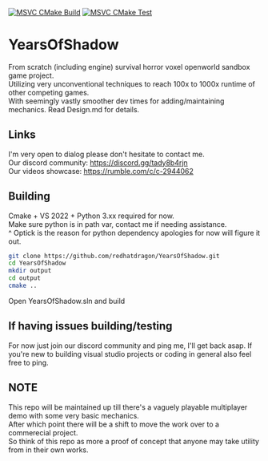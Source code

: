 [![MSVC CMake Build](https://github.com/redhatdragon/YearsOfShadow/actions/workflows/msvc_cmake.yml/badge.svg)](https://github.com/redhatdragon/YearsOfShadow/actions/workflows/msvc_cmake.yml)
[![MSVC CMake Test](https://github.com/redhatdragon/YearsOfShadow/actions/workflows/msvc_test.yml/badge.svg)](https://github.com/redhatdragon/YearsOfShadow/actions/workflows/msvc_test.yml)

# YearsOfShadow
From scratch (including engine) survival horror voxel openworld sandbox game project.<br>
Utilizing very unconventional techniques to reach 100x to 1000x runtime of other competing games.<br>
With seemingly vastly smoother dev times for adding/maintaining mechanics.  Read Design.md for details.

## Links
I'm very open to dialog please don't hesitate to contact me.<br>
Our discord community: https://discord.gg/tady8b4rjn<br>
Our videos showcase: https://rumble.com/c/c-2944062

## Building
Cmake + VS 2022 + Python 3.xx required for now.<br>
Make sure python is in path var, contact me if needing assistance.<br>
^ Optick is the reason for python dependency apologies for now will figure it out.
```bash
git clone https://github.com/redhatdragon/YearsOfShadow.git
cd YearsOfShadow
mkdir output
cd output
cmake ..
```
Open YearsOfShadow.sln and build

## If having issues building/testing
For now just join our discord community and ping me, I'll get back asap.
If you're new to building visual studio projects or coding in general also feel free to ping.

## NOTE
This repo will be maintained up till there's a vaguely playable multiplayer demo with some very basic mechanics.<br>
After which point there will be a shift to move the work over to a commerecial project.<br>
So think of this repo as more a proof of concept that anyone may take utility from in their own works.